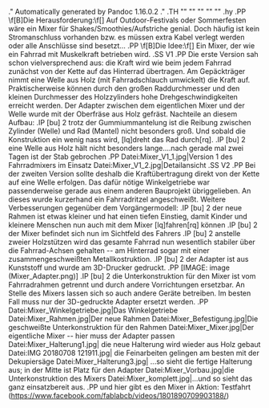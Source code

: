 .\" Automatically generated by Pandoc 1.16.0.2
.\"
.TH "" "" "" "" ""
.hy
.PP
\f[B]Die Herausforderung:\f[] Auf Outdoor\-Festivals oder Sommerfesten
wäre ein Mixer für Shakes/Smoothies/Aufstriche genial.
Doch häufig ist kein Stromanschluss vorhanden bzw.
es müssen extra Kabel verlegt werden oder alle Anschlüsse sind
besetzt...
.PP
\f[B]Die Idee:\f[] Ein Mixer, der wie ein Fahrrad mit Muskelkraft
betrieben wird.
.SS V1
.PP
Die erste Version sah schon vielversprechend aus: die Kraft wird wie
beim jedem Fahrrad zunächst von der Kette auf das Hinterrad übertragen.
Am Gepäckträger nimmt eine Welle aus Holz (mit Fahrradschlauch
umwickelt) die Kraft auf.
Praktischerweise können durch den großen Raddurchmesser und den kleinen
Durchmesser des Holzzylinders hohe Drehgeschwindigkeiten erreicht
werden.
Der Adapter zwischen dem eigentlichen Mixer und der Welle wurde mit der
Oberfräse aus Holz gefräst.
Nachteile an diesem Aufbau:
.IP \[bu] 2
trotz der Gummiummantelung ist die Reibung zwischen Zylinder (Welle) und
Rad (Mantel) nicht besonders groß.
Und sobald die Konstruktion ein wenig nass wird, \[lq]dreht das Rad
durch\[rq].
.IP \[bu] 2
eine Welle aus Holz hält nicht besonders lange....nach gerade mal zwei
Tagen ist der Stab gebrochen
.PP
Datei:Mixer_V1_1.jpg|Version 1 des Fahrradmixers im Einsatz
Datei:Mixer_V1_2.jpg|Detailansicht
.SS V2
.PP
Bei der zweiten Version sollte deshalb die Kraftübertragung direkt von
der Kette auf eine Welle erfolgen.
Das dafür nötige Winkelgetriebe war passenderweise gerade aus einem
anderen Bauprojekt übriggelieben.
An dieses wurde kurzerhand ein Fahrradritzel angeschweißt.
Weitere Verbesserungen gegenüber dem Vorgängermodell:
.IP \[bu] 2
der neue Rahmen ist etwas kleiner und hat einen tiefen Einstieg, damit
Kinder und kleinere Menschen nun auch mit dem Mixer \[lq]fahren\[rq]
können
.IP \[bu] 2
der Mixer befindet sich nun im Sichtfeld des Fahrers
.IP \[bu] 2
anstelle zweier Holzstützen wird das gesamte Fahrrad nun wesentlich
stabiler über die Fahrrad\-Achsen gehalten \-\- am Hinterrad sogar mit
einer zusammengeschweißten Metallkostruktion.
.IP \[bu] 2
der Adapter ist aus Kunststoff und wurde am 3D\-Drucker gedruckt.
.PP
[IMAGE: image (Mixer_Adapter.png)]
.IP \[bu] 2
die Unterkonstruktion für den Mixer ist vom Fahrradrahmen getrennt und
durch andere Vorrichtungen ersetzbar.
An Stelle des Mixers lassen sich so auch andere Geräte betreiben.
Im besten Fall muss nur der 3D\-gedruckte Adapter ersetzt werden.
.PP
Datei:Mixer_Winkelgetriebe.jpg|Das Winkelgetriebe
Datei:Mixer_Rahmen.jpg|Der neue Rahmen Datei:Mixer_Befestigung.jpg|Die
geschweißte Unterkonstruktion für den Rahmen Datei:Mixer_Mixer.jpg|Der
eigentliche Mixer \-\- hier muss der Adapter passen
Datei:Mixer_Halterung1.jpg| die neue Halterung wird wieder aus Holz
gebaut Datei:IMG 20180708 121911.jpg| die Feinarbeiten gelingen am
besten mit der Dekupiersäge Datei:Mixer_Halterung3.jpg| ...so sieht die
fertige Halterung aus; in der Mitte ist Platz für den Adapter
Datei:Mixer_Vorbau.jpg|die Unterkonstruktion des Mixers
Datei:Mixer_komplett.jpg|...und so sieht das ganz einsatzbereit aus.
.PP
und hier gibt es den Mixer in Aktion:
Testfahrt (https://www.facebook.com/fablabcb/videos/1801890709903188/)
